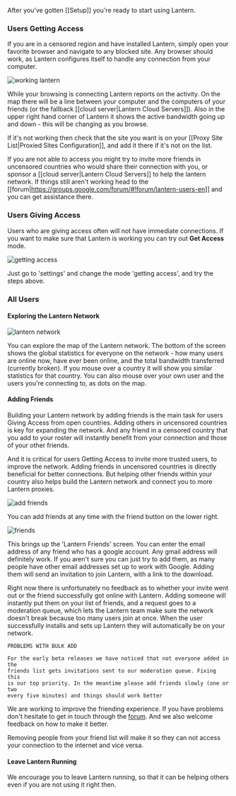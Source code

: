 After you've gotten [[Setup]] you're ready to start using Lantern. 

### Users **Getting Access**

If you are in a censored region and have installed Lantern, simply open your favorite browser and navigate to any blocked site. Any browser should work, as Lantern configures itself to handle any connection from your computer.

![working lantern](https://www.evernote.com/shard/s209/sh/ebdd003b-5c06-430f-a239-ea4a28c444cf/3f6d143232be6ffe1b1d0edcc5cf309d/deep/0/Fullscreen%208/18/13%209:00%20PM.png)

While your browsing is connecting Lantern reports on the activity. On the map there will be a line between your computer and the computers of your friends (or the fallback [[cloud server|Lantern Cloud Servers]]). Also in the upper right hand corner of Lantern it shows the active bandwidth going up and down - this will be changing as you browse.

If it's not working then check that the site you want is on your [[Proxy Site List|Proxied Sites Configuration]], and add it there if it's not on the list. 

If you are not able to access you might try to invite more friends in uncensored countries who would share their connection with you, or sponsor a [[cloud server|Lantern Cloud Servers]] to help the lantern network. If things still aren't working head to the [[forum|https://groups.google.com/forum/#!forum/lantern-users-en]] and you can get assistance there.

### Users **Giving Access**

Users who are giving access often will not have immediate connections. If you want to make sure that Lantern is working you can try out **Get Access** mode.

![getting access](https://www.evernote.com/shard/s209/sh/e1e59fee-9976-47c0-a9b9-856c4888c521/f34171fc3725a47efb0cdbfd3f163b2a/deep/0/Lantern%20and%20Freedom%20House.png)

Just go to 'settings' and change the mode 'getting access', and try the steps above.

### All Users


#### Exploring the Lantern Network

![lantern network](https://www.evernote.com/shard/s209/sh/57a422d3-27f1-4b45-b05c-09b87636ab23/8b8d1d84c456798cd0f3e045590dc3e7/deep/0/Lantern.png)

You can explore the map of the Lantern network. The bottom of the screen shows the global statistics for everyone on the network - how many users are online now, have ever been online, and the total bandwidth transferred (currently broken). If you mouse over a country it will show you similar statistics for that country. You can also mouse over your own user and the users you're connecting to, as dots on the map.

#### Adding Friends

Building your Lantern network by adding friends is the main task for users Giving Access from open countries. Adding others in uncensored countries is key for expanding the network. And any friend in a censored country that you add to your roster will instantly benefit from your connection and those of your other friends.

And it is critical for users Getting Access to invite more trusted users, to improve the network. Adding friends in uncensored countries is directly beneficial for better connections. But helping other friends within your country also helps build the Lantern network and connect you to more Lantern proxies.

![add friends](https://www.evernote.com/shard/s209/sh/69dfc002-b2c8-4f31-9c77-baf39d9e97a2/ecd8f30823d03d085fd271a6f77923c5/deep/0/Lantern.png)

You can add friends at any time with the friend button on the lower right. 

![friends](https://www.evernote.com/shard/s209/sh/5f777d62-6c2f-405d-b065-1fb8ba948e6c/c3493f15bd539a174f5a901d5404dea9/deep/0/Lantern.png)

This brings up the 'Lantern Friends' screen. You can enter the email address of any friend who has a google account. Any gmail address will definitely work. If you aren't sure you can just try to add them, as many people have other email addresses set up to work with Google. Adding them will send an invitation to join Lantern, with a link to the download.

Right now there is unfortunately no feedback as to whether your invite went out or the friend successfully got online with Lantern. Adding someone will instantly put them on your list of friends, and a request goes to a moderation queue, which lets the Lantern team make sure the network doesn't break because too many users join at once. When the user successfully installs and sets up Lantern they will automatically be on your network.

```
PROBLEMS WITH BULK ADD

For the early beta releases we have noticed that not everyone added in the 
friends list gets invitations sent to our moderation queue. Fixing this
is our top priority. In the meantime please add friends slowly (one or two
every five minutes) and things should work better

```

We are working to improve the friending experience. If you have problems don't hesitate to get in touch through the [forum](https://groups.google.com/forum/#!forum/lantern-users-en). And we also welcome feedback on how to make it better.

Removing people from your friend list will make it so they can not access your connection to the internet and vice versa.

#### Leave Lantern Running

We encourage you to leave Lantern running, so that it can be helping others even if you are not using it right then. 